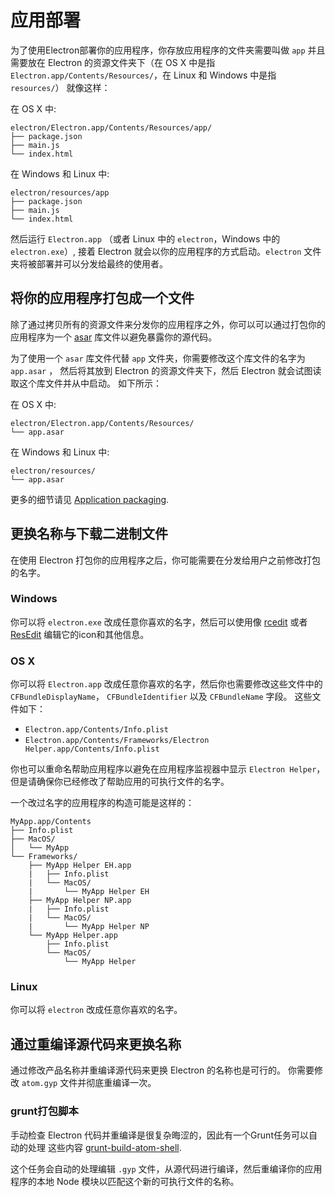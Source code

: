 # 应用部署

为了使用Electron部署你的应用程序，你存放应用程序的文件夹需要叫做 `app` 并且需要放在 Electron 的资源文件夹下（在 OS X 中是指 `Electron.app/Contents/Resources/`，在 Linux 和 Windows 中是指 `resources/`）
就像这样：

在 OS X 中:

```text
electron/Electron.app/Contents/Resources/app/
├── package.json
├── main.js
└── index.html
```

在 Windows 和 Linux 中:

```text
electron/resources/app
├── package.json
├── main.js
└── index.html
```

然后运行 `Electron.app` （或者 Linux 中的 `electron`，Windows 中的 `electron.exe`）,
接着 Electron 就会以你的应用程序的方式启动。`electron` 文件夹将被部署并可以分发给最终的使用者。

## 将你的应用程序打包成一个文件

除了通过拷贝所有的资源文件来分发你的应用程序之外，你可以可以通过打包你的应用程序为一个 [asar](https://github.com/atom/asar) 库文件以避免暴露你的源代码。

为了使用一个 `asar` 库文件代替 `app` 文件夹，你需要修改这个库文件的名字为 `app.asar` ，
然后将其放到 Electron 的资源文件夹下，然后 Electron 就会试图读取这个库文件并从中启动。
如下所示：

在 OS X 中:

```text
electron/Electron.app/Contents/Resources/
└── app.asar
```

在 Windows 和 Linux 中:

```text
electron/resources/
└── app.asar
```

更多的细节请见 [Application packaging](application-packaging.md).

## 更换名称与下载二进制文件

在使用 Electron 打包你的应用程序之后，你可能需要在分发给用户之前修改打包的名字。

### Windows

你可以将 `electron.exe` 改成任意你喜欢的名字，然后可以使用像
[rcedit](https://github.com/atom/rcedit) 或者[ResEdit](http://www.resedit.net)
编辑它的icon和其他信息。

### OS X

你可以将 `Electron.app` 改成任意你喜欢的名字，然后你也需要修改这些文件中的 
`CFBundleDisplayName`， `CFBundleIdentifier` 以及 `CFBundleName` 字段。
这些文件如下：

* `Electron.app/Contents/Info.plist`
* `Electron.app/Contents/Frameworks/Electron Helper.app/Contents/Info.plist`

你也可以重命名帮助应用程序以避免在应用程序监视器中显示 `Electron Helper`，
但是请确保你已经修改了帮助应用的可执行文件的名字。

一个改过名字的应用程序的构造可能是这样的：

```
MyApp.app/Contents
├── Info.plist
├── MacOS/
│   └── MyApp
└── Frameworks/
    ├── MyApp Helper EH.app
    |   ├── Info.plist
    |   └── MacOS/
    |       └── MyApp Helper EH
    ├── MyApp Helper NP.app
    |   ├── Info.plist
    |   └── MacOS/
    |       └── MyApp Helper NP
    └── MyApp Helper.app
        ├── Info.plist
        └── MacOS/
            └── MyApp Helper
```

### Linux

你可以将 `electron` 改成任意你喜欢的名字。

## 通过重编译源代码来更换名称

通过修改产品名称并重编译源代码来更换 Electron 的名称也是可行的。
你需要修改 `atom.gyp` 文件并彻底重编译一次。

### grunt打包脚本

手动检查 Electron 代码并重编译是很复杂晦涩的，因此有一个Grunt任务可以自动的处理
这些内容 [grunt-build-atom-shell](https://github.com/paulcbetts/grunt-build-atom-shell).

这个任务会自动的处理编辑 `.gyp` 文件，从源代码进行编译，然后重编译你的应用程序的本地 Node 模块以匹配这个新的可执行文件的名称。
